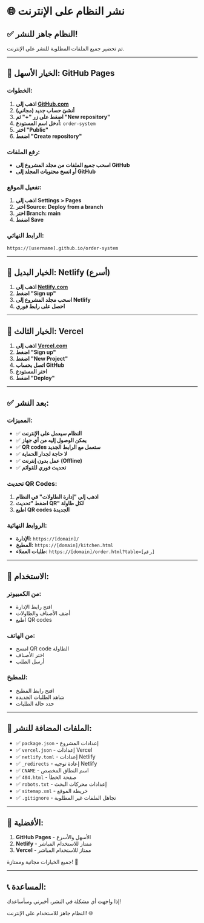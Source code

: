 # 🌐 نشر النظام على الإنترنت

## ✅ النظام جاهز للنشر!

تم تحضير جميع الملفات المطلوبة للنشر على الإنترنت.

---

## 🚀 الخيار الأسهل: GitHub Pages

### الخطوات:

1. **اذهب إلى [GitHub.com](https://github.com)**
2. **أنشئ حساب جديد (مجاني)**
3. **اضغط على زر "+" ثم "New repository"**
4. **أدخل اسم المستودع:** `order-system`
5. **اختر "Public"**
6. **اضغط "Create repository"**

### رفع الملفات:
- **اسحب جميع الملفات من مجلد المشروع إلى GitHub**
- **أو انسخ محتويات المجلد إلى GitHub**

### تفعيل الموقع:
1. **اذهب إلى Settings > Pages**
2. **اختر Source: Deploy from a branch**
3. **اختر Branch: main**
4. **اضغط Save**

### الرابط النهائي:
```
https://[username].github.io/order-system
```

---

## 🚀 الخيار البديل: Netlify (أسرع)

1. **اذهب إلى [Netlify.com](https://netlify.com)**
2. **اضغط "Sign up"**
3. **اسحب مجلد المشروع إلى Netlify**
4. **احصل على رابط فوري**

---

## 🚀 الخيار الثالث: Vercel

1. **اذهب إلى [Vercel.com](https://vercel.com)**
2. **اضغط "Sign up"**
3. **اضغط "New Project"**
4. **اتصل بحساب GitHub**
5. **اختر المستودع**
6. **اضغط "Deploy"**

---

## ✅ بعد النشر:

### المميزات:
- ✅ **النظام سيعمل على الإنترنت**
- ✅ **يمكن الوصول إليه من أي جهاز**
- ✅ **QR codes ستعمل مع الرابط الجديد**
- ✅ **لا حاجة لجدار الحماية**
- ✅ **عمل بدون إنترنت (Offline)**
- ✅ **تحديث فوري للقوائم**

### تحديث QR Codes:
1. **اذهب إلى "إدارة الطاولات" في النظام**
2. **اضغط "تحديث QR" لكل طاولة**
3. **اطبع QR codes الجديدة**

### الروابط النهائية:
- **الإدارة:** `https://[domain]/`
- **المطبخ:** `https://[domain]/kitchen.html`
- **طلبات العملاء:** `https://[domain]/order.html?table=[رقم]`

---

## 📱 الاستخدام:

### من الكمبيوتر:
- افتح رابط الإدارة
- أضف الأصناف والطاولات
- اطبع QR codes

### من الهاتف:
- امسح QR code الطاولة
- اختر الأصناف
- أرسل الطلب

### للمطبخ:
- افتح رابط المطبخ
- شاهد الطلبات الجديدة
- حدد حالة الطلبات

---

## 🔧 الملفات المضافة للنشر:

- ✅ `package.json` - إعدادات المشروع
- ✅ `vercel.json` - إعدادات Vercel
- ✅ `netlify.toml` - إعدادات Netlify
- ✅ `_redirects` - إعادة توجيه Netlify
- ✅ `CNAME` - اسم النطاق المخصص
- ✅ `404.html` - صفحة الخطأ
- ✅ `robots.txt` - إعدادات محركات البحث
- ✅ `sitemap.xml` - خريطة الموقع
- ✅ `.gitignore` - تجاهل الملفات غير المطلوبة

---

## 🎯 الأفضلية:

1. **GitHub Pages** - الأسهل والأسرع
2. **Netlify** - ممتاز للاستخدام المباشر
3. **Vercel** - ممتاز للاستخدام المباشر

جميع الخيارات مجانية وممتازة! 🚀

---

## 📞 المساعدة:

إذا واجهت أي مشكلة في النشر، أخبرني وسأساعدك!

النظام جاهز للاستخدام على الإنترنت! 🌐 